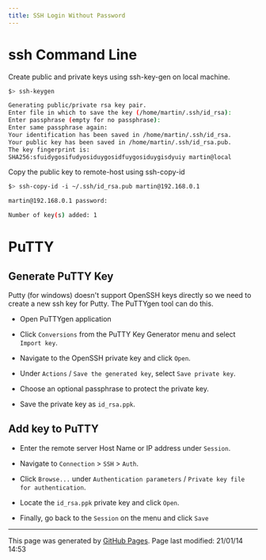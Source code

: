 ```yaml
---
title: SSH Login Without Password
---
```


# ssh Command Line

Create public and private keys using ssh-key-gen on local machine.

```bash
$> ssh-keygen

Generating public/private rsa key pair.
Enter file in which to save the key (/home/martin/.ssh/id_rsa):
Enter passphrase (empty for no passphrase):
Enter same passphrase again:
Your identification has been saved in /home/martin/.ssh/id_rsa.
Your public key has been saved in /home/martin/.ssh/id_rsa.pub.
The key fingerprint is:
SHA256:sfuidygosifudyosiduygosidfuygosiduygisdyuiy martin@local
```

Copy the public key to remote-host using ssh-copy-id

```bash
$> ssh-copy-id -i ~/.ssh/id_rsa.pub martin@192.168.0.1

martin@192.168.0.1 password:

Number of key(s) added: 1
```

# PuTTY

## Generate PuTTY Key

Putty (for windows) doesn't support OpenSSH keys directly so we need to create a new ssh key for Putty.  The PuTTYgen tool can do this.

- Open PuTTYgen application

- Click `Conversions` from the PuTTY Key Generator menu and select `Import key`.

- Navigate to the OpenSSH private key and click `Open`.

- Under `Actions` / `Save the generated key`, select `Save private key`.

- Choose an optional passphrase to protect the private key.

- Save the private key as `id_rsa.ppk`.

## Add key to PuTTY

- Enter the remote server Host Name or IP address under `Session`.

- Navigate to `Connection` > `SSH` > `Auth`.

- Click `Browse...` under `Authentication parameters` / `Private key file for authentication`.

- Locate the `id_rsa.ppk` private key and click `Open`.

- Finally, go back to the `Session` on the menu and click `Save`


<hr>
<p class="pagedate">This page was generated by <a href=".">GitHub Pages</a>.  Page last modified: 21/01/14 14:53</p>
